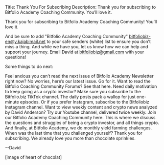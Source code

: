 Title: Thank You For Subscribing
Description: Thank you for subscribing to Bitfolio Academy Coaching Community. You’ll love it.

Thank you for subscribing to Bitfolio Academy Coaching Community! You’ll love it.

And be sure to add "Bitfolio Academy Coaching Community" <bitfoliobiz-en@y.kajabimail.net> to your safe senders (white) list to ensure you don’t miss a thing. And while we have you, let us know how we can help and support your journey. Email David at bitfoliobiz@gmail.com with your questions!

Some things to do next:

Feel anxious you can’t read the next issue of Bitfolio Academy Newsletter right now? No worries, here’s our latest issue. Go for it.
Want to read the Bitfolio Coaching Community Forums? See that here.
Need daily motivation to keep going as a crypto investor? Make sure you subscribe to the Bitfolio.biz TikTok channel. The daily posts pack a wallop for just one-minute episodes. Or if you prefer Instagram, subscribe to the Bitfoliobiz Instagram channel.
Want to view weekly content and crypto news analyzed by David Anderson? Try our Youtube channel, delivered twice weekly.
Join our Bitfolio Academy Coaching Community here. This is where we discuss the questions and struggles of being a crypto investor, and all things crypto.
And finally, at Bitfolio Academy, we do monthly yield farming challenges. When was the last time that you challenged yourself?
Thank you for subscribing. We already love you more than chocolate sprinkles.

--David

[image of heart of chocolat]
